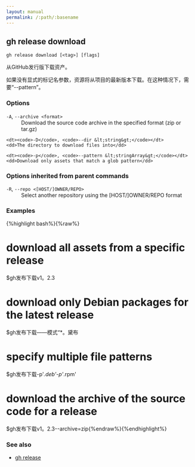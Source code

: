 ```yaml
---
layout: manual
permalink: /:path/:basename
---
```


## gh release download

```
gh release download [<tag>] [flags]
```

从GitHub发行版下载资产。

如果没有显式的标记名参数，资源将从项目的最新版本下载。在这种情况下，需要“--pattern”。

### Options

<dl class="flags">
	<dt><code>-A</code>, <code>--archive &lt;format&gt;</code></dt>
	<dd>Download the source code archive in the specified format (zip or tar.gz)</dd>

```
<dt><code>-D</code>, <code>--dir &lt;string&gt;</code></dt>
<dd>The directory to download files into</dd>

<dt><code>-p</code>, <code>--pattern &lt;stringArray&gt;</code></dt>
<dd>Download only assets that match a glob pattern</dd>
```

</dl>

### Options inherited from parent commands

<dl class="flags">
	<dt><code>-R</code>, <code>--repo &lt;[HOST/]OWNER/REPO&gt;</code></dt>
	<dd>Select another repository using the [HOST/]OWNER/REPO format</dd>
</dl>

### Examples

{%highlight bash%}{%raw%}

# download all assets from a specific release

$gh发布下载v1。2.3

# download only Debian packages for the latest release

$gh发布下载——模式“\*。黛布

# specify multiple file patterns

$gh发布下载-p'*.deb'-p'*.rpm'

# download the archive of the source code for a release

$gh发布下载v1。2.3--archive=zip{%endraw%}{%endhighlight%}

### See also

-   [gh release](./gh_release)
